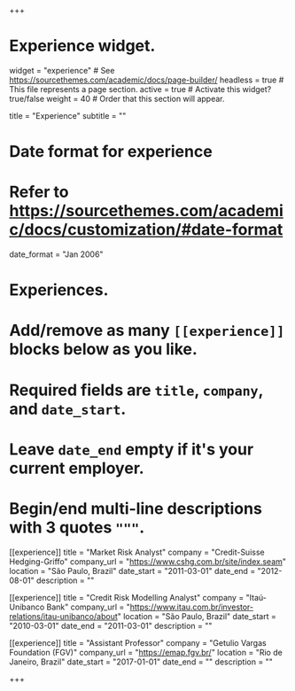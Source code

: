 +++
# Experience widget.
widget = "experience"  # See https://sourcethemes.com/academic/docs/page-builder/
headless = true  # This file represents a page section.
active = true  # Activate this widget? true/false
weight = 40  # Order that this section will appear.

title = "Experience"
subtitle = ""

# Date format for experience
#   Refer to https://sourcethemes.com/academic/docs/customization/#date-format
date_format = "Jan 2006"

# Experiences.
#   Add/remove as many `[[experience]]` blocks below as you like.
#   Required fields are `title`, `company`, and `date_start`.
#   Leave `date_end` empty if it's your current employer.
#   Begin/end multi-line descriptions with 3 quotes `"""`.
[[experience]]
  title = "Market Risk Analyst"
  company = "Credit-Suisse Hedging-Griffo"
  company_url = "https://www.cshg.com.br/site/index.seam"
  location = "São Paulo, Brazil"
  date_start = "2011-03-01"
  date_end = "2012-08-01"
  description = ""

[[experience]]
  title = "Credit Risk Modelling Analyst"
  company = "Itaú-Unibanco Bank"
  company_url = "https://www.itau.com.br/investor-relations/itau-unibanco/about"
  location = "São Paulo, Brazil"
  date_start = "2010-03-01"
  date_end = "2011-03-01"
  description = ""

[[experience]]
  title = "Assistant Professor"
  company = "Getulio Vargas Foundation (FGV)"
  company_url = "https://emap.fgv.br/"
  location = "Rio de Janeiro, Brazil"
  date_start = "2017-01-01"
  date_end = ""
  description = ""

+++
